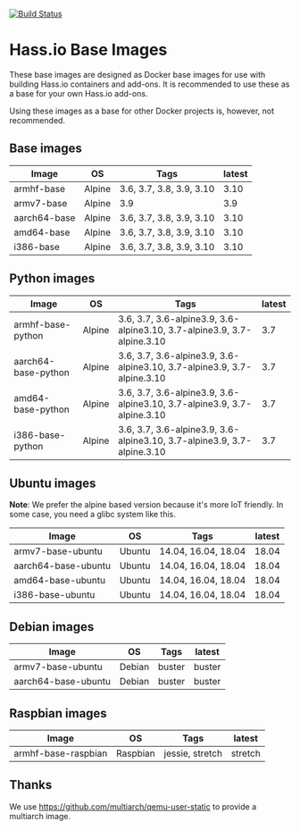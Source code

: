 [![Build Status](https://dev.azure.com/home-assistant/Hass.io/_apis/build/status/base?branchName=master)](https://dev.azure.com/home-assistant/Hass.io/_build/latest?definitionId=3&branchName=master)

# Hass.io Base Images

These base images are designed as Docker base images for use with building Hass.io containers and add-ons.
It is recommended to use these as a base for your own Hass.io add-ons. 

Using these images as a base for other Docker projects is, however, not recommended.

## Base images

| Image | OS | Tags | latest |
|-------|----|------|--------|
| armhf-base | Alpine | 3.6, 3.7, 3.8, 3.9, 3.10 | 3.10 |
| armv7-base | Alpine | 3.9 | 3.9 |
| aarch64-base | Alpine | 3.6, 3.7, 3.8, 3.9, 3.10 | 3.10 |
| amd64-base | Alpine | 3.6, 3.7, 3.8, 3.9, 3.10 | 3.10 |
| i386-base | Alpine | 3.6, 3.7, 3.8, 3.9, 3.10 | 3.10 |

## Python images

| Image | OS | Tags | latest |
|-------|----|------|--------|
| armhf-base-python | Alpine | 3.6, 3.7, 3.6-alpine3.9, 3.6-alpine3.10, 3.7-alpine3.9, 3.7-alpine.3.10 | 3.7 |
| aarch64-base-python | Alpine | 3.6, 3.7, 3.6-alpine3.9, 3.6-alpine3.10, 3.7-alpine3.9, 3.7-alpine.3.10 | 3.7 |
| amd64-base-python | Alpine | 3.6, 3.7, 3.6-alpine3.9, 3.6-alpine3.10, 3.7-alpine3.9, 3.7-alpine.3.10 | 3.7 |
| i386-base-python | Alpine | 3.6, 3.7, 3.6-alpine3.9, 3.6-alpine3.10, 3.7-alpine3.9, 3.7-alpine.3.10 | 3.7 |

## Ubuntu images

**Note**: We prefer the alpine based version because it's more IoT friendly. In some case, you need a glibc system like this.

| Image | OS | Tags | latest |
|-------|----|------|--------|
| armv7-base-ubuntu | Ubuntu | 14.04, 16.04, 18.04 | 18.04 |
| aarch64-base-ubuntu | Ubuntu | 14.04, 16.04, 18.04 | 18.04 |
| amd64-base-ubuntu | Ubuntu | 14.04, 16.04, 18.04 | 18.04 |
| i386-base-ubuntu | Ubuntu | 14.04, 16.04, 18.04 | 18.04 |

## Debian images
| Image | OS | Tags | latest |
|-------|----|------|--------|
| armv7-base-ubuntu | Debian | buster | buster |
| aarch64-base-ubuntu | Debian | buster | buster |

## Raspbian images

| Image | OS | Tags | latest |
|-------|----|------|--------|
| armhf-base-raspbian | Raspbian | jessie, stretch | stretch |

## Thanks

We use https://github.com/multiarch/qemu-user-static to provide a multiarch image.
